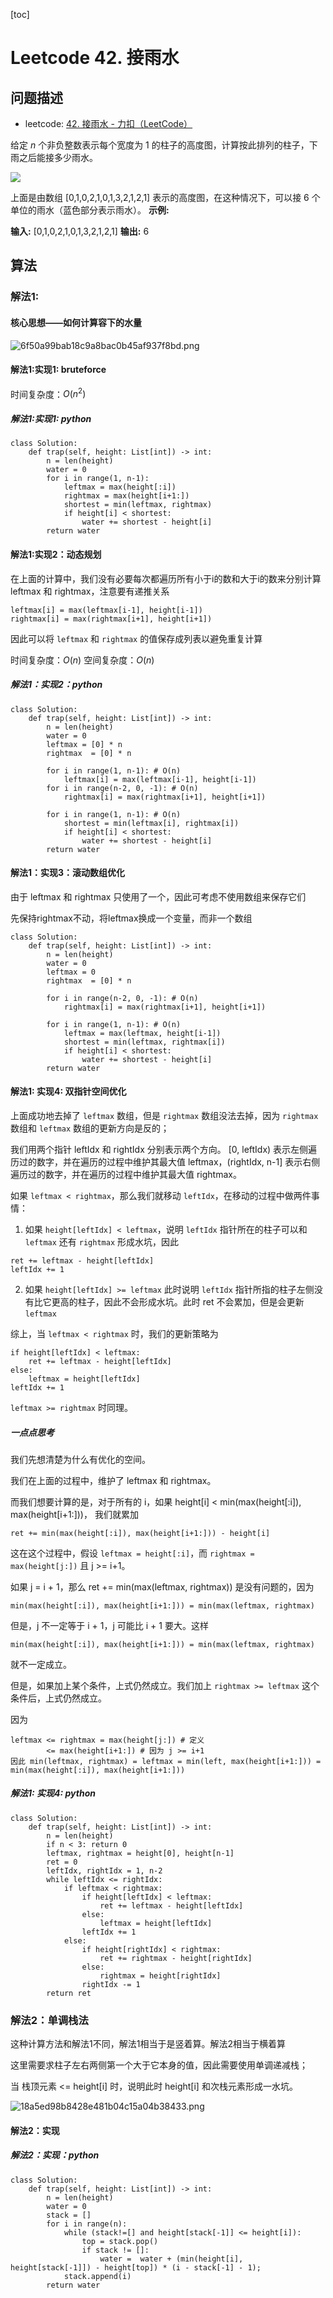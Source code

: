 [toc]

# Leetcode 42. 接雨水

## 问题描述

- leetcode: [42. 接雨水 - 力扣（LeetCode）](https://leetcode-cn.com/problems/trapping-rain-water/)

给定 *n* 个非负整数表示每个宽度为 1 的柱子的高度图，计算按此排列的柱子，下雨之后能接多少雨水。

![](https://assets.leetcode-cn.com/aliyun-lc-upload/uploads/2018/10/22/rainwatertrap.png)

上面是由数组 \[0,1,0,2,1,0,1,3,2,1,2,1\] 表示的高度图，在这种情况下，可以接 6 个单位的雨水（蓝色部分表示雨水）。
**示例:**

**输入:** \[0,1,0,2,1,0,1,3,2,1,2,1\]
**输出:** 6


## 算法


### 解法1:

#### 核心思想——如何计算容下的水量

![6f50a99bab18c9a8bac0b45af937f8bd.png](evernotecid://8E200321-31A9-427B-BECA-CC44235980BC/appyinxiangcom/22483756/ENResource/p12626)

#### 解法1:实现1: bruteforce


时间复杂度：$O(n^2)$

##### 解法1:实现1: python


```
class Solution:
    def trap(self, height: List[int]) -> int:
        n = len(height)
        water = 0
        for i in range(1, n-1):
            leftmax = max(height[:i])
            rightmax = max(height[i+1:])
            shortest = min(leftmax, rightmax)
            if height[i] < shortest:
                water += shortest - height[i]
        return water
```

#### 解法1:实现2：动态规划

在上面的计算中，我们没有必要每次都遍历所有小于i的数和大于i的数来分别计算leftmax 和 rightmax，注意要有递推关系

```
leftmax[i] = max(leftmax[i-1], height[i-1])
rightmax[i] = max(rightmax[i+1], height[i+1])
```

因此可以将 `leftmax` 和 `rightmax` 的值保存成列表以避免重复计算

时间复杂度：$O(n)$
空间复杂度：$O(n)$

##### 解法1：实现2：python

```
class Solution:
    def trap(self, height: List[int]) -> int:
        n = len(height)
        water = 0
        leftmax = [0] * n
        rightmax  = [0] * n

        for i in range(1, n-1): # O(n)
            leftmax[i] = max(leftmax[i-1], height[i-1])
        for i in range(n-2, 0, -1): # O(n)
            rightmax[i] = max(rightmax[i+1], height[i+1])
            
        for i in range(1, n-1): # O(n)
            shortest = min(leftmax[i], rightmax[i])
            if height[i] < shortest:
                water += shortest - height[i]
        return water
```

#### 解法1：实现3：滚动数组优化

由于 leftmax 和 rightmax 只使用了一个，因此可考虑不使用数组来保存它们

先保持rightmax不动，将leftmax换成一个变量，而非一个数组

```
class Solution:
    def trap(self, height: List[int]) -> int:
        n = len(height)
        water = 0
        leftmax = 0
        rightmax  = [0] * n
        
        for i in range(n-2, 0, -1): # O(n)
            rightmax[i] = max(rightmax[i+1], height[i+1])
            
        for i in range(1, n-1): # O(n)
            leftmax = max(leftmax, height[i-1])
            shortest = min(leftmax, rightmax[i])
            if height[i] < shortest:
                water += shortest - height[i]
        return water
```

#### 解法1: 实现4: 双指针空间优化

上面成功地去掉了 `leftmax` 数组，但是 `rightmax` 数组没法去掉，因为 `rightmax` 数组和 `leftmax` 数组的更新方向是反的；

我们用两个指针 leftIdx 和 rightIdx 分别表示两个方向。 [0, leftIdx) 表示左侧遍历过的数字，并在遍历的过程中维护其最大值 leftmax，(rightIdx, n-1] 表示右侧遍历过的数字，并在遍历的过程中维护其最大值 rightmax。

如果 `leftmax < rightmax`，那么我们就移动 `leftIdx`，在移动的过程中做两件事情：

1. 如果 `height[leftIdx] < leftmax`，说明 `leftIdx` 指针所在的柱子可以和 `leftmax` 还有 `rightmax` 形成水坑，因此

```
ret += leftmax - height[leftIdx]
leftIdx += 1
```

2. 如果 `height[leftIdx] >= leftmax` 此时说明 `leftIdx` 指针所指的柱子左侧没有比它更高的柱子，因此不会形成水坑。此时 ret 不会累加，但是会更新 `leftmax`

综上，当 `leftmax < rightmax` 时，我们的更新策略为


```
if height[leftIdx] < leftmax:
    ret += leftmax - height[leftIdx]
else:
    leftmax = height[leftIdx]
leftIdx += 1
```

`leftmax >= rightmax` 时同理。

##### 一点点思考

我们先想清楚为什么有优化的空间。

我们在上面的过程中，维护了 leftmax 和 rightmax。

而我们想要计算的是，对于所有的 i，如果 height[i] < min(max(height[:i]), max(height[i+1:]))，
我们就累加

```
ret += min(max(height[:i]), max(height[i+1:])) - height[i]
```

这在这个过程中，假设 `leftmax = height[:i]`，而 `rightmax = max(height[j:])` 且 j >= i+1。

如果 j = i + 1，那么 ret += min(max(leftmax, rightmax)) 是没有问题的，因为

```
min(max(height[:i]), max(height[i+1:])) = min(max(leftmax, rightmax)
```

但是，j 不一定等于 i + 1，j 可能比 i + 1 要大。这样 

```
min(max(height[:i]), max(height[i+1:])) = min(max(leftmax, rightmax)
```

就不一定成立。

但是，如果加上某个条件，上式仍然成立。我们加上  `rightmax >= leftmax` 这个条件后，上式仍然成立。

因为

```
leftmax <= rightmax = max(height[j:]) # 定义
        <= max(height[i+1:]) # 因为 j >= i+1
因此 min(leftmax, rightmax) = leftmax = min(left, max(height[i+1:])) = min(max(height[:i]), max(height[i+1:]))
```

##### 解法1: 实现4: python  

```
class Solution:
    def trap(self, height: List[int]) -> int:
        n = len(height)
        if n < 3: return 0
        leftmax, rightmax = height[0], height[n-1]
        ret = 0
        leftIdx, rightIdx = 1, n-2
        while leftIdx <= rightIdx:
            if leftmax < rightmax:
                if height[leftIdx] < leftmax:
                    ret += leftmax - height[leftIdx]
                else:
                    leftmax = height[leftIdx]
                leftIdx += 1
            else:
                if height[rightIdx] < rightmax:
                    ret += rightmax - height[rightIdx]
                else:
                    rightmax = height[rightIdx]
                rightIdx -= 1
        return ret
```

### 解法2：单调栈法


这种计算方法和解法1不同，解法1相当于是竖着算。解法2相当于横着算

这里需要求柱子左右两侧第一个大于它本身的值，因此需要使用单调递减栈；

当 栈顶元素 <= height[i] 时，说明此时 height[i] 和次栈元素形成一水坑。

![18a5ed98b8428e481b04c15a04b38433.png](evernotecid://8E200321-31A9-427B-BECA-CC44235980BC/appyinxiangcom/22483756/ENResource/p12627)


#### 解法2：实现

##### 解法2：实现：python

```
class Solution:
    def trap(self, height: List[int]) -> int:
        n = len(height)
        water = 0
        stack = []
        for i in range(n):
            while (stack!=[] and height[stack[-1]] <= height[i]):
                top = stack.pop()
                if stack != []:
                    water =  water + (min(height[i], height[stack[-1]]) - height[top]) * (i - stack[-1] - 1);
            stack.append(i)
        return water
```